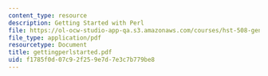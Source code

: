 ```yaml
---
content_type: resource
description: Getting Started with Perl
file: https://ol-ocw-studio-app-qa.s3.amazonaws.com/courses/hst-508-genomics-and-computational-biology-fall-2002/f1785f0d07c92f259e7d7e3c7b779be8_gettingperlstarted.pdf
file_type: application/pdf
resourcetype: Document
title: gettingperlstarted.pdf
uid: f1785f0d-07c9-2f25-9e7d-7e3c7b779be8
---
```


